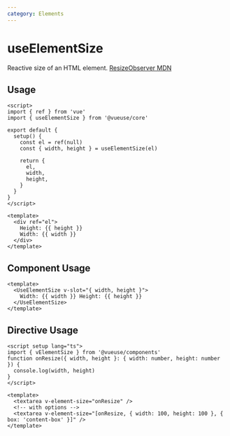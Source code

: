 ```yaml
---
category: Elements
---
```


# useElementSize

Reactive size of an HTML element. [ResizeObserver MDN](https://developer.mozilla.org/en-US/docs/Web/API/ResizeObserver)

## Usage

```vue
<script>
import { ref } from 'vue'
import { useElementSize } from '@vueuse/core'

export default {
  setup() {
    const el = ref(null)
    const { width, height } = useElementSize(el)

    return {
      el,
      width,
      height,
    }
  }
}
</script>

<template>
  <div ref="el">
    Height: {{ height }}
    Width: {{ width }}
  </div>
</template>
```

## Component Usage

```vue
<template>
  <UseElementSize v-slot="{ width, height }">
    Width: {{ width }} Height: {{ height }}
  </UseElementSize>
</template>
```

## Directive Usage

```vue
<script setup lang="ts">
import { vElementSize } from '@vueuse/components'
function onResize({ width, height }: { width: number, height: number }) {
  console.log(width, height)
}
</script>

<template>
  <textarea v-element-size="onResize" />
  <!-- with options -->
  <textarea v-element-size="[onResize, { width: 100, height: 100 }, { box: 'content-box' }]" />
</template>
```
